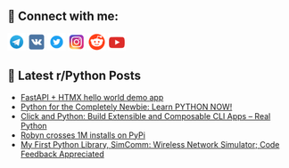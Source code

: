 ## 🔎 Connect with me:
[<img src="https://github.com/bullbesh/bullbesh/blob/main/images/Telegram.png" width="32" height="32" />](https://t.me/bullbesh)
[<img src="https://github.com/bullbesh/bullbesh/blob/main/images/VK.png" width="32" height="32" />](https://vk.com/bullbesh)
[<img src="https://github.com/bullbesh/bullbesh/blob/main/images/Twitter.png" width="32" height="32" />](https://twitter.com/bullbesh1)
[<img src="https://github.com/bullbesh/bullbesh/blob/main/images/Instagram.png" width="32" height="32" />](https://www.instagram.com/bullbesh)
[<img src="https://github.com/bullbesh/bullbesh/blob/main/images/Reddit.png" width="32" height="32" />](https://www.reddit.com/user/bullbesh)
[<img src="https://github.com/bullbesh/bullbesh/blob/main/images/YouTube.png" width="32" height="32" />](https://www.youtube.com/channel/UCtfjRs6uzgq5mfm8S06WTcg)

## 📕 Latest r/Python Posts
<!-- BLOG-POST-LIST:START -->
- [FastAPI + HTMX hello world demo app](https://www.reddit.com/r/Python/comments/161xkr7/fastapi_htmx_hello_world_demo_app/)
- [Python for the Completely Newbie: Learn PYTHON NOW!](https://www.reddit.com/r/Python/comments/161xje2/python_for_the_completely_newbie_learn_python_now/)
- [Click and Python: Build Extensible and Composable CLI Apps – Real Python](https://www.reddit.com/r/Python/comments/161w9nw/click_and_python_build_extensible_and_composable/)
- [Robyn crosses 1M installs on PyPi](https://www.reddit.com/r/Python/comments/161vq99/robyn_crosses_1m_installs_on_pypi/)
- [My First Python Library, SimComm: Wireless Network Simulator; Code Feedback Appreciated](https://www.reddit.com/r/Python/comments/161vequ/my_first_python_library_simcomm_wireless_network/)
<!-- BLOG-POST-LIST:END -->
